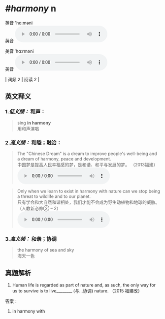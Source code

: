 # ***\#harmony*** n
英音 'hɑːməni  
英音
<audio src="./media/harmony-B.aac" controls="controls"></audio>

美音 ˈhɑːrməni  
美音
<audio src="./media/harmony.aac" controls="controls"></audio>



| 词频 2 | 阅读 2 |  

英文释义
---
### 1.*低义频：* **和声：**  

 > sing **in harmony**  
 > 用和声演唱    

### 2.*高义频：* **和睦；融洽：**  

 > The "Chinese Dream"  is a dream to improve people's well-being and a dream of harmony, peace and development.  
 > 中国梦是提高人民幸福感的梦，是和谐、和平与发展的梦。  （2013福建）  
<audio src="./media/harmony-517_AAC.aac" controls="controls"></audio>

 > Only when we learn to exist in harmony with nature can we stop being a threat to wildlife and to our planet.  
 > 只有学会和大自然和谐相处，我们才能不会成为野生动植物和地球的威胁。  （人教新必修② – 2）  
<audio src="./media/Only when we learn to exist in harmony with nature can we stop being a2_AAC.aac" controls="controls"></audio>

### 3.*高义频：* **和谐；协调**  

 > the harmony of sea and sky  
 > 海天一色    


真题解析
---
1. Human life is regarded as part of nature and, as such, the only way for us to survive is to live________ (与…协调) nature.  （2015 福建改）  

答案：
1. in harmony with  

